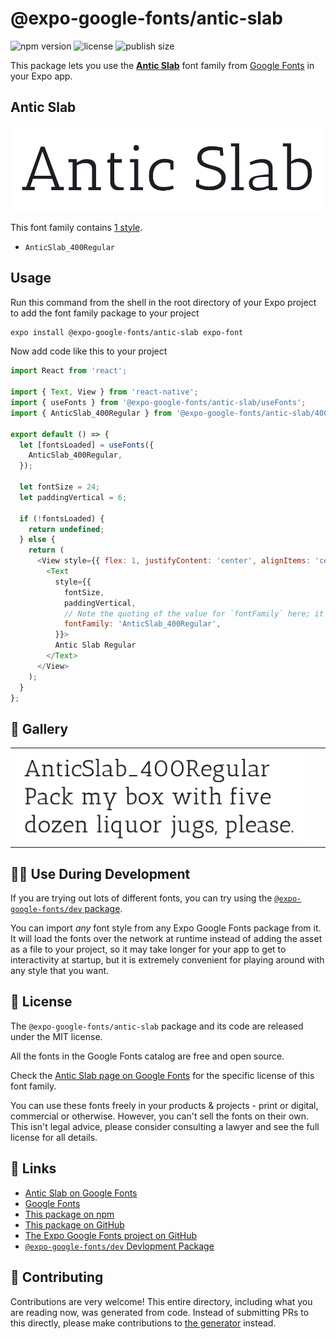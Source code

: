 # @expo-google-fonts/antic-slab

![npm version](https://flat.badgen.net/npm/v/@expo-google-fonts/antic-slab)
![license](https://flat.badgen.net/github/license/expo/google-fonts)
![publish size](https://flat.badgen.net/packagephobia/install/@expo-google-fonts/antic-slab)

This package lets you use the [**Antic Slab**](https://fonts.google.com/specimen/Antic+Slab) font family from [Google Fonts](https://fonts.google.com/) in your Expo app.

## Antic Slab

![Antic Slab](./font-family.png)

This font family contains [1 style](#-gallery).

- `AnticSlab_400Regular`

## Usage

Run this command from the shell in the root directory of your Expo project to add the font family package to your project
```sh
expo install @expo-google-fonts/antic-slab expo-font
```

Now add code like this to your project
```js
import React from 'react';

import { Text, View } from 'react-native';
import { useFonts } from '@expo-google-fonts/antic-slab/useFonts';
import { AnticSlab_400Regular } from '@expo-google-fonts/antic-slab/400Regular';

export default () => {
  let [fontsLoaded] = useFonts({
    AnticSlab_400Regular,
  });

  let fontSize = 24;
  let paddingVertical = 6;

  if (!fontsLoaded) {
    return undefined;
  } else {
    return (
      <View style={{ flex: 1, justifyContent: 'center', alignItems: 'center' }}>
        <Text
          style={{
            fontSize,
            paddingVertical,
            // Note the quoting of the value for `fontFamily` here; it expects a string!
            fontFamily: 'AnticSlab_400Regular',
          }}>
          Antic Slab Regular
        </Text>
      </View>
    );
  }
};

```

## 🔡 Gallery


||||
|-|-|-|
|![AnticSlab_400Regular](./AnticSlab_400Regular.ttf.png)||||


## 👩‍💻 Use During Development

If you are trying out lots of different fonts, you can try using the [`@expo-google-fonts/dev` package](https://github.com/expo/google-fonts/tree/master/font-packages/dev#readme).

You can import *any* font style from any Expo Google Fonts package from it. It will load the fonts
over the network at runtime instead of adding the asset as a file to your project, so it may take longer
for your app to get to interactivity at startup, but it is extremely convenient
for playing around with any style that you want.

## 📖 License

The `@expo-google-fonts/antic-slab` package and its code are released under the MIT license.

All the fonts in the Google Fonts catalog are free and open source.

Check the [Antic Slab page on Google Fonts](https://fonts.google.com/specimen/Antic+Slab) for the specific license of this font family.

You can use these fonts freely in your products & projects - print or digital, commercial or otherwise. However, you can't sell the fonts on their own. This isn't legal advice, please consider consulting a lawyer and see the full license for all details.

## 🔗 Links

- [Antic Slab on Google Fonts](https://fonts.google.com/specimen/Antic+Slab)
- [Google Fonts](https://fonts.google.com/)
- [This package on npm](https://www.npmjs.com/package/@expo-google-fonts/antic-slab)
- [This package on GitHub](https://github.com/expo/google-fonts/tree/master/font-packages/antic-slab)
- [The Expo Google Fonts project on GitHub](https://github.com/expo/google-fonts)
- [`@expo-google-fonts/dev` Devlopment Package](https://github.com/expo/google-fonts/tree/master/font-packages/dev)

## 🤝 Contributing

Contributions are very welcome! This entire directory, including what you are reading now, was generated from code. Instead of submitting PRs to this directly, please make contributions to [the generator](https://github.com/expo/google-fonts/tree/master/packages/generator) instead.
